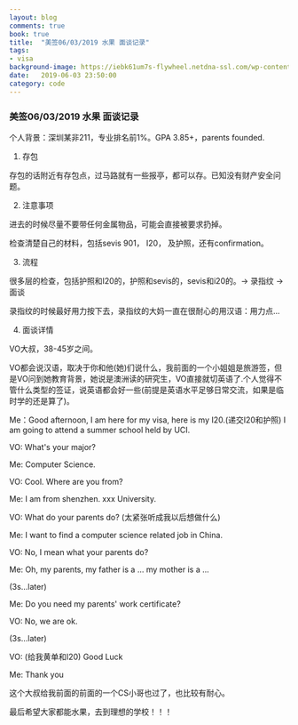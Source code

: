 ```yaml
---
layout: blog
comments: true
book: true
title:  "美签06/03/2019 水果 面谈记录"
tags:
- visa
background-image: https://iebk61um7s-flywheel.netdna-ssl.com/wp-content/uploads/Chinese-Visa-Guide.jpg
date:   2019-06-03 23:50:00
category: code
---
```


### 美签06/03/2019 水果 面谈记录

个人背景：深圳某非211，专业排名前1%。GPA 3.85+，parents founded.

1. 存包

存包的话附近有存包点，过马路就有一些报亭，都可以存。已知没有财产安全问题。

2. 注意事项

进去的时候尽量不要带任何金属物品，可能会直接被要求扔掉。

检查清楚自己的材料，包括sevis 901， I20， 及护照，还有confirmation。

3. 流程

很多层的检查，包括护照和I20的，护照和sevis的，sevis和i20的。-> 录指纹 -> 面谈

录指纹的时候最好用力按下去，录指纹的大妈一直在很耐心的用汉语：用力点...

4. 面谈详情

VO大叔，38-45岁之间。

VO都会说汉语，取决于你和他(她)们说什么，我前面的一个小姐姐是旅游签，但是VO问到她教育背景，她说是澳洲读的研究生，VO直接就切英语了.个人觉得不管什么类型的签证，说英语都会好一些(前提是英语水平足够日常交流，如果是临时学的还是算了)。

Me：Good afternoon, I am here for my visa, here is my I20.(递交I20和护照) I am going to attend a summer school held by UCI.

VO:  What's your major?

Me:  Computer Science.

VO:  Cool. Where are you from?

Me:  I am from shenzhen. xxx University.

VO:  What do your parents do? (太紧张听成我以后想做什么)

Me:  I want to find a computer science related job in China.

VO:  No, I mean what your parents do?

Me:  Oh, my parents, my father is a ... my mother is a ...

(3s...later)

Me:  Do you need my parents' work certificate?

VO:  No, we are ok.

(3s...later)

VO:  (给我黄单和I20) Good Luck

Me:  Thank you



这个大叔给我前面的前面的一个CS小哥也过了，也比较有耐心。

最后希望大家都能水果，去到理想的学校！！！
